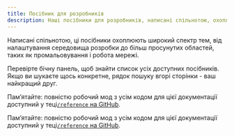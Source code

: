 ```yaml
---
title: Посібник для розробників
description: Наші посібники для розробників, написані спільнотою, охоплюють все - від налаштування середовища розробки до просунутих тем, таких як промальовування та робота мережі.
---
```


Написані спільнотою, ці посібники охоплюють широкий спектр тем, від налаштування середовища розробки до більш просунутих областей, таких як промальовування і робота мережі.

Перевірте бічну панель, щоб знайти список усіх доступних посібників. Якщо ви шукаєте щось конкретне, рядок пошуку вгорі сторінки - ваш найкращий друг.

Пам’ятайте: повністю робочий мод з усім кодом для цієї документації доступний у теці[`/reference` на GitHub](https://github.com/FabricMC/fabric-docs/tree/main/reference/latest).

Пам’ятайте: повністю робочий мод з усім кодом для цієї документації доступний у теці[`/reference` на GitHub](https://github.com/FabricMC/fabric-docs/tree/main/reference/latest).

